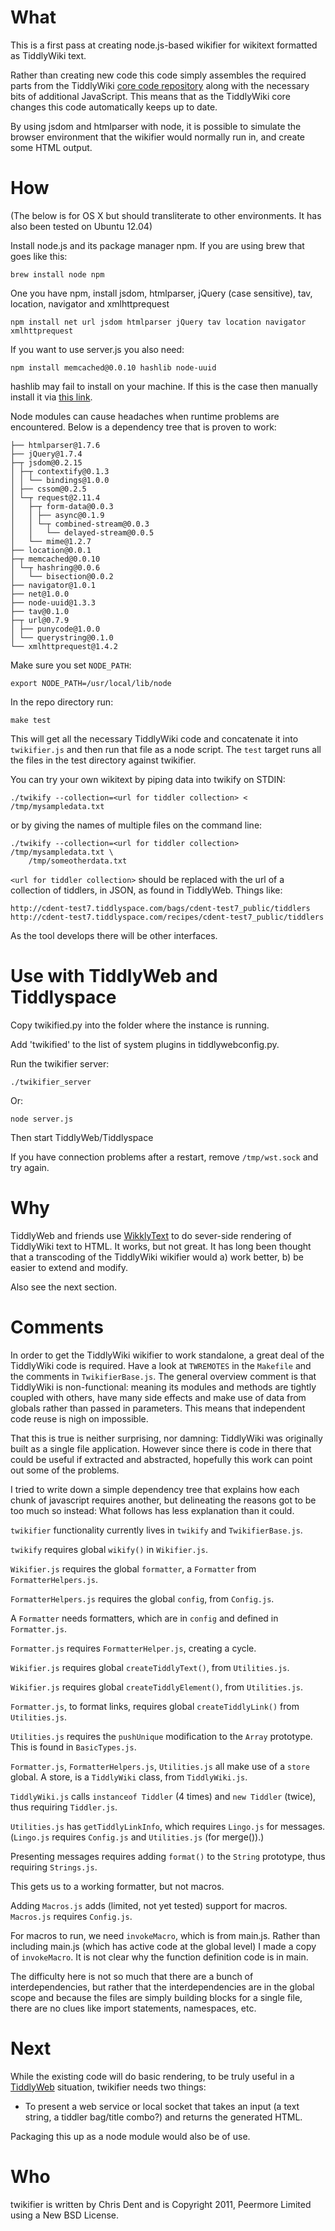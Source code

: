 # What

This is a first pass at creating node.js-based wikifier for wikitext
formatted as TiddlyWiki text.

Rather than creating new code this code simply assembles the required
parts from the TiddlyWiki
[core code repository](http://svn.tiddlywiki.org/Trunk/core/js/) along
with the necessary bits of additional JavaScript. This means that as
the TiddlyWiki core changes this code automatically keeps up to date.

By using jsdom and htmlparser with node, it is possible to simulate the
browser environment that the wikifier would normally run in, and create
some HTML output.

# How

(The below is for OS X but should transliterate to other environments.  It has also been tested on Ubuntu 12.04)

Install node.js and its package manager npm. If you are using brew that
goes like this:

    brew install node npm

One you have npm, install jsdom, htmlparser, jQuery (case sensitive), tav, location, navigator and xmlhttprequest

    npm install net url jsdom htmlparser jQuery tav location navigator xmlhttprequest

If you want to use server.js you also need:

    npm install memcached@0.0.10 hashlib node-uuid

hashlib may fail to install on your machine.  If this is the case then manually install it via [this link](https://github.com/brainfucker/hashlib#install).

Node modules can cause headaches when runtime problems are encountered.  Below is a dependency tree that is proven to work:

    ├── htmlparser@1.7.6
    ├── jQuery@1.7.4
    ├─┬ jsdom@0.2.15
    │ ├─┬ contextify@0.1.3
    │ │ └── bindings@1.0.0
    │ ├── cssom@0.2.5
    │ └─┬ request@2.11.4
    │   ├─┬ form-data@0.0.3
    │   │ ├── async@0.1.9
    │   │ └─┬ combined-stream@0.0.3
    │   │   └── delayed-stream@0.0.5
    │   └── mime@1.2.7
    ├── location@0.0.1
    ├─┬ memcached@0.0.10
    │ └─┬ hashring@0.0.6
    │   └── bisection@0.0.2
    ├── navigator@1.0.1
    ├── net@1.0.0
    ├── node-uuid@1.3.3
    ├── tav@0.1.0
    ├─┬ url@0.7.9
    │ ├── punycode@1.0.0
    │ └── querystring@0.1.0
    └── xmlhttprequest@1.4.2

Make sure you set `NODE_PATH`:

    export NODE_PATH=/usr/local/lib/node

In the repo directory run:

    make test

This will get all the necessary TiddlyWiki code and concatenate it into
`twikifier.js` and then run that file as a node script. The `test` target
runs all the files in the test directory against twikifier.

You can try your own wikitext by piping data into twikify on STDIN:

    ./twikify --collection=<url for tiddler collection> < /tmp/mysampledata.txt

or by giving the names of multiple files on the command line:

    ./twikify --collection=<url for tiddler collection> /tmp/mysampledata.txt \
        /tmp/someotherdata.txt

`<url for tiddler collection>` should be replaced with the url of a collection
of tiddlers, in JSON, as found in TiddlyWeb. Things like:

    http://cdent-test7.tiddlyspace.com/bags/cdent-test7_public/tiddlers
    http://cdent-test7.tiddlyspace.com/recipes/cdent-test7_public/tiddlers

As the tool develops there will be other interfaces.

# Use with TiddlyWeb and Tiddlyspace

Copy twikified.py into the folder where the instance is running.

Add 'twikified' to the list of system plugins in tiddlywebconfig.py.

Run the twikifier server:

    ./twikifier_server

Or:

    node server.js

Then start TiddlyWeb/Tiddlyspace

If you have connection problems after a restart, remove `/tmp/wst.sock` and try again.

# Why

TiddlyWeb and friends use [WikklyText](http://wikklytext.com/) to do sever-side
rendering of TiddlyWiki text to HTML. It works, but not great. It has long been
thought that a transcoding of the TiddlyWiki wikifier would a) work better,
b) be easier to extend and modify.

Also see the next section.

# Comments

In order to get the TiddlyWiki wikifier to work standalone, a great deal
of the TiddlyWiki code is required. Have a look at `TWREMOTES` in the
`Makefile` and the comments in `TwikifierBase.js`. The general overview
comment is that TiddlyWiki is non-functional: meaning its modules and methods
are tightly coupled with others, have many side effects and make use of 
data from globals rather than passed in parameters. This means that independent
code reuse is nigh on impossible.

That this is true is neither surprising, nor damning: TiddlyWiki was originally
built as a single file application. However since there is code in
there that could be useful if extracted and abstracted, hopefully this work
can point out some of the problems.

I tried to write down a simple dependency tree that explains how each
chunk of javascript requires another, but delineating the reasons got to be
too much so instead: What follows has less explanation than it could.

`twikifier` functionality currently lives in `twikify` and `TwikifierBase.js`.

`twikify` requires global `wikify()` in `Wikifier.js`.

`Wikifier.js` requires the global `formatter`, a `Formatter` from `FormatterHelpers.js`.

`FormatterHelpers.js` requires the global `config`, from `Config.js`.

A `Formatter` needs formatters, which are in `config` and defined in `Formatter.js`.

`Formatter.js` requires `FormatterHelper.js`, creating a cycle.

`Wikifier.js` requires global `createTiddlyText()`, from `Utilities.js`.

`Wikifier.js` requires global `createTiddlyElement()`, from `Utilities.js`.

`Formatter.js`, to format links, requires global `createTiddlyLink()` from `Utilities.js`.

`Utilities.js` requires the `pushUnique` modification to the `Array` prototype. This is found in `BasicTypes.js`.

`Formatter.js`, `FormatterHelpers.js`, `Utilities.js` all make use of a `store` global. A store, is a `TiddlyWiki` class, from `TiddlyWiki.js`.

`TiddlyWiki.js` calls `instanceof Tiddler` (4 times) and `new Tiddler` (twice), thus requiring `Tiddler.js`.

`Utilities.js` has `getTiddlyLinkInfo`, which requires `Lingo.js` for messages.
(`Lingo.js` requires `Config.js` and `Utilities.js` (for merge()).)

Presenting messages requires adding `format()` to the `String` prototype, thus requiring `Strings.js`.

This gets us to a working formatter, but not macros.

Adding `Macros.js` adds (limited, not yet tested) support for macros. `Macros.js` requires `Config.js`.

For macros to run, we need `invokeMacro`, which is from main.js. Rather
than including main.js (which has active code at the global level) I
made a copy of `invokeMacro`. It is not clear why the function definition
code is in main.

The difficulty here is not so much that there are a bunch of interdependencies,
but rather that the interdependencies are in the global scope and because
the files are simply building blocks for a single file, there are no clues
like import statements, namespaces, etc.

# Next

While the existing code will do basic rendering, to be truly useful
in a [TiddlyWeb](http://tiddlyweb.com/) situation, twikifier
needs two things:

* To present a web service or local socket that takes an input (a text
  string, a tiddler bag/title combo?) and returns the generated HTML.

Packaging this up as a node module would also be of use.

# Who

twikifier is written by Chris Dent and is Copyright 2011, Peermore Limited
using a New BSD License.
